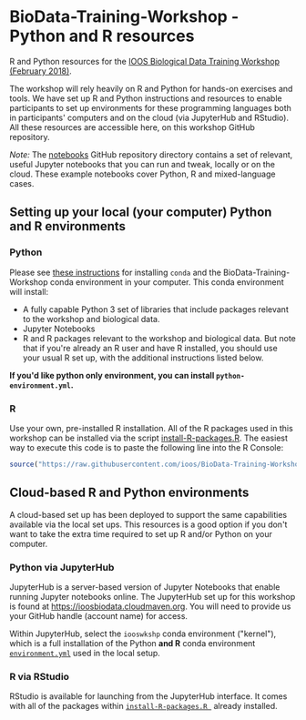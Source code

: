 # BioData-Training-Workshop - Python and R resources

R and Python resources for the [IOOS Biological Data Training Workshop (February 2018)](https://ioos.github.io/BioData-Training-Workshop/).

The workshop will rely heavily on R and Python for hands-on exercises and tools. We have set up R and Python instructions and resources to enable participants to set up environments for these programming languages both in participants' computers and on the cloud (via JupyterHub and RStudio). All these resources are accessible here, on this workshop GitHub repository.

*Note:* The [notebooks](https://github.com/ioos/BioData-Training-Workshop/tree/master/notebooks) GitHub repository directory contains a set of relevant, useful Jupyter notebooks that you can run and tweak, locally or on the cloud. These example notebooks cover Python, R and mixed-language cases.


## Setting up your local (your computer) Python and R environments

### Python
Please see [these instructions](https://github.com/ioos/BioData-Training-Workshop/blob/master/installation.md) for installing `conda` and the BioData-Training-Workshop conda environment in your computer. This conda environment will install:
- A fully capable Python 3 set of libraries that include packages relevant to the workshop and biological data. 
- Jupyter Notebooks
- R and R packages relevant to the workshop and biological data. But note that if you're already an R user and have R installed, you should use your usual R set up, with the additional instructions listed below.

**If you'd like python only environment, you can install `python-environment.yml`.**

### R

Use your own, pre-installed R installation. All of the R packages used in this workshop can be installed via the script [install-R-packages.R](https://github.com/ioos/BioData-Training-Workshop/blob/master/install-R-packages.R). The easiest way to execute this code is to paste the following line into the R Console:

```R
source("https://raw.githubusercontent.com/ioos/BioData-Training-Workshop/master/install-R-packages.R")
```

## Cloud-based R and Python environments

A cloud-based set up has been deployed to support the same capabilities available via the local set ups. This resources is a good option if you don't want to take the extra time required to set up R and/or Python on your computer.

### Python via JupyterHub

JupyterHub is a server-based version of Jupyter Notebooks that enable running Jupyter notebooks online. The JupyterHub set up for this workshop is found at https://ioosbiodata.cloudmaven.org. You will need to provide us your GitHub handle (account name) for access.

Within JupyterHub, select the `iooswkshp` conda environment ("kernel"), which is a full installation of the Python **and R** conda environment [`environment.yml`](https://github.com/ioos/BioData-Training-Workshop/blob/master/environment.yml) used in the local setup.

### R via RStudio

RStudio is available for launching from the JupyterHub interface. It comes with all of the packages within [`install-R-packages.R
`](https://github.com/ioos/BioData-Training-Workshop/blob/master/install-R-packages.R) already installed.
